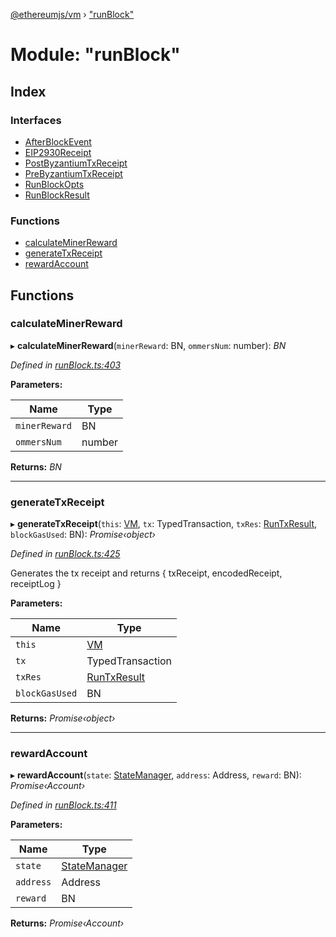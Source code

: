 [@ethereumjs/vm](../README.md) › ["runBlock"](_runblock_.md)

# Module: "runBlock"

## Index

### Interfaces

* [AfterBlockEvent](../interfaces/_runblock_.afterblockevent.md)
* [EIP2930Receipt](../interfaces/_runblock_.eip2930receipt.md)
* [PostByzantiumTxReceipt](../interfaces/_runblock_.postbyzantiumtxreceipt.md)
* [PreByzantiumTxReceipt](../interfaces/_runblock_.prebyzantiumtxreceipt.md)
* [RunBlockOpts](../interfaces/_runblock_.runblockopts.md)
* [RunBlockResult](../interfaces/_runblock_.runblockresult.md)

### Functions

* [calculateMinerReward](_runblock_.md#calculateminerreward)
* [generateTxReceipt](_runblock_.md#generatetxreceipt)
* [rewardAccount](_runblock_.md#rewardaccount)

## Functions

###  calculateMinerReward

▸ **calculateMinerReward**(`minerReward`: BN, `ommersNum`: number): *BN*

*Defined in [runBlock.ts:403](https://github.com/ethereumjs/ethereumjs-monorepo/blob/master/packages/vm/lib/runBlock.ts#L403)*

**Parameters:**

Name | Type |
------ | ------ |
`minerReward` | BN |
`ommersNum` | number |

**Returns:** *BN*

___

###  generateTxReceipt

▸ **generateTxReceipt**(`this`: [VM](../classes/_index_.vm.md), `tx`: TypedTransaction, `txRes`: [RunTxResult](../interfaces/_runtx_.runtxresult.md), `blockGasUsed`: BN): *Promise‹object›*

*Defined in [runBlock.ts:425](https://github.com/ethereumjs/ethereumjs-monorepo/blob/master/packages/vm/lib/runBlock.ts#L425)*

Generates the tx receipt and returns { txReceipt, encodedReceipt, receiptLog }

**Parameters:**

Name | Type |
------ | ------ |
`this` | [VM](../classes/_index_.vm.md) |
`tx` | TypedTransaction |
`txRes` | [RunTxResult](../interfaces/_runtx_.runtxresult.md) |
`blockGasUsed` | BN |

**Returns:** *Promise‹object›*

___

###  rewardAccount

▸ **rewardAccount**(`state`: [StateManager](../interfaces/_state_index_.statemanager.md), `address`: Address, `reward`: BN): *Promise‹Account›*

*Defined in [runBlock.ts:411](https://github.com/ethereumjs/ethereumjs-monorepo/blob/master/packages/vm/lib/runBlock.ts#L411)*

**Parameters:**

Name | Type |
------ | ------ |
`state` | [StateManager](../interfaces/_state_index_.statemanager.md) |
`address` | Address |
`reward` | BN |

**Returns:** *Promise‹Account›*
